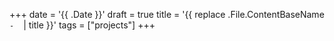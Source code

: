 +++
date = '{{ .Date }}'
draft = true
title = '{{ replace .File.ContentBaseName `-` ` ` | title }}'
tags =  ["projects"]
+++